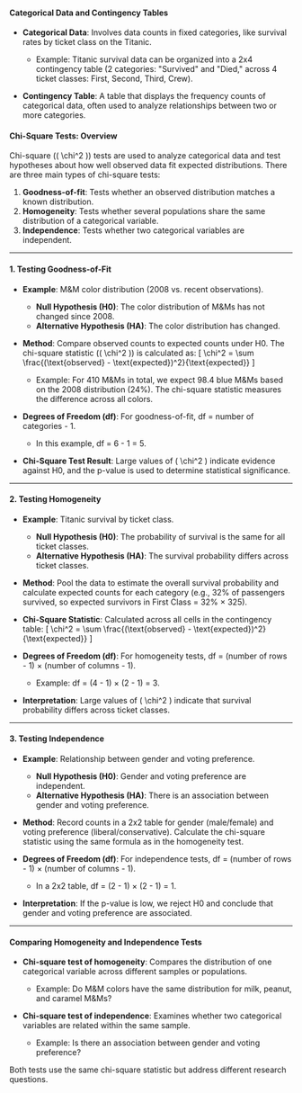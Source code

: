 #### Categorical Data and Contingency Tables
- **Categorical Data**: Involves data counts in fixed categories, like survival rates by ticket class on the Titanic.
    - Example: Titanic survival data can be organized into a 2x4 contingency table (2 categories: "Survived" and "Died," across 4 ticket classes: First, Second, Third, Crew).
  
- **Contingency Table**: A table that displays the frequency counts of categorical data, often used to analyze relationships between two or more categories.

#### Chi-Square Tests: Overview
Chi-square (\( \chi^2 \)) tests are used to analyze categorical data and test hypotheses about how well observed data fit expected distributions. There are three main types of chi-square tests:
1. **Goodness-of-fit**: Tests whether an observed distribution matches a known distribution.
2. **Homogeneity**: Tests whether several populations share the same distribution of a categorical variable.
3. **Independence**: Tests whether two categorical variables are independent.

---

#### 1. Testing Goodness-of-Fit
- **Example**: M&M color distribution (2008 vs. recent observations).
    - **Null Hypothesis (H0)**: The color distribution of M&Ms has not changed since 2008.
    - **Alternative Hypothesis (HA)**: The color distribution has changed.
  
- **Method**: Compare observed counts to expected counts under H0. The chi-square statistic (\( \chi^2 \)) is calculated as:
  \[
  \chi^2 = \sum \frac{(\text{observed} - \text{expected})^2}{\text{expected}}
  \]
    - Example: For 410 M&Ms in total, we expect 98.4 blue M&Ms based on the 2008 distribution (24%). The chi-square statistic measures the difference across all colors.
  
- **Degrees of Freedom (df)**: For goodness-of-fit, df = number of categories - 1.
    - In this example, df = 6 - 1 = 5.
  
- **Chi-Square Test Result**: Large values of \( \chi^2 \) indicate evidence against H0, and the p-value is used to determine statistical significance.

---

#### 2. Testing Homogeneity
- **Example**: Titanic survival by ticket class.
    - **Null Hypothesis (H0)**: The probability of survival is the same for all ticket classes.
    - **Alternative Hypothesis (HA)**: The survival probability differs across ticket classes.
  
- **Method**: Pool the data to estimate the overall survival probability and calculate expected counts for each category (e.g., 32% of passengers survived, so expected survivors in First Class = 32% × 325).
  
- **Chi-Square Statistic**: Calculated across all cells in the contingency table:
  \[
  \chi^2 = \sum \frac{(\text{observed} - \text{expected})^2}{\text{expected}}
  \]
  
- **Degrees of Freedom (df)**: For homogeneity tests, df = (number of rows - 1) × (number of columns - 1).
    - Example: df = (4 - 1) × (2 - 1) = 3.
  
- **Interpretation**: Large values of \( \chi^2 \) indicate that survival probability differs across ticket classes.

---

#### 3. Testing Independence
- **Example**: Relationship between gender and voting preference.
    - **Null Hypothesis (H0)**: Gender and voting preference are independent.
    - **Alternative Hypothesis (HA)**: There is an association between gender and voting preference.
  
- **Method**: Record counts in a 2x2 table for gender (male/female) and voting preference (liberal/conservative). Calculate the chi-square statistic using the same formula as in the homogeneity test.
  
- **Degrees of Freedom (df)**: For independence tests, df = (number of rows - 1) × (number of columns - 1).
    - In a 2x2 table, df = (2 - 1) × (2 - 1) = 1.
  
- **Interpretation**: If the p-value is low, we reject H0 and conclude that gender and voting preference are associated.

---

#### Comparing Homogeneity and Independence Tests
- **Chi-square test of homogeneity**: Compares the distribution of one categorical variable across different samples or populations.
    - Example: Do M&M colors have the same distribution for milk, peanut, and caramel M&Ms?

- **Chi-square test of independence**: Examines whether two categorical variables are related within the same sample.
    - Example: Is there an association between gender and voting preference?

Both tests use the same chi-square statistic but address different research questions.

